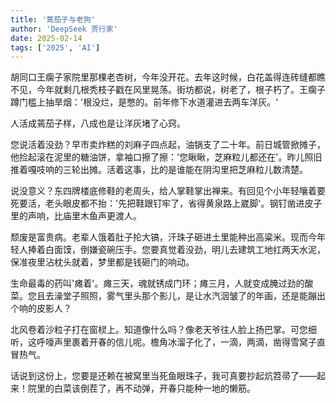 ```yaml
---
title: '蔫茄子与老狗'
author: 'DeepSeek 贾行家'
date: 2025-02-14
tags: ['2025', 'AI']
---
```


胡同口王瘸子家院里那棵老杏树，今年没开花。去年这时候，白花盖得连砖缝都瞧不见，今年就剩几根秃枝子戳在风里晃荡。街坊都说，树老了，根子朽了。王瘸子蹲门槛上抽旱烟：'根没烂，是憋的。前年修下水道灌进去两车洋灰。'

人活成蔫茄子样，八成也是让洋灰堵了心窍。

您说活着没劲？早市卖炸糕的刘麻子四点起，油锅支了二十年。前日城管掀摊子，他捡起滚在泥里的糖油饼，拿袖口擦了擦：'您瞅瞅，芝麻粒儿都还在'。昨儿照旧推着嘎吱响的三轮出摊。活着这事，比的是谁能在阴沟里把芝麻粒儿数清楚。

说没意义？东四牌楼底修鞋的老周头，给人掌鞋掌出禅来。有回见个小年轻嚷着要死要活，老头眼皮都不抬：'先把鞋跟钉牢了，省得黄泉路上崴脚'。钢钉凿进皮子里的声响，比庙里木鱼声更渡人。

颓废是富贵病。老辈人饿着肚子抡大镐，汗珠子砸进土里能种出高粱米。现而今年轻人捧着白面馍，倒嫌瓷碗压手。您要真觉着没劲，明儿去建筑工地扛两天水泥，保准夜里沾枕头就着，梦里都是钱砸门的响动。

生命最毒的药叫'瘫着'。瘫三天，魂就锈成门环；瘫三月，人就变成腌过劲的酸菜。您且去澡堂子照照，雾气里头那个影儿，是让水汽洇皱了的年画，还是能蹦出个响的皮影人？

北风卷着沙粒子打在窗棂上。知道像什么吗？像老天爷往人脸上扬巴掌。可您细听，这呼嚎声里裹着开春的信儿呢。檐角冰溜子化了，一滴，两滴，凿得雪窝子直冒热气。

话说到这份上，您要是还赖在被窝里当死鱼眼珠子，我可真要抄起炕笤帚了——起来！院里的白菜该倒茬了，再不动弹，开春只能种一地的懒筋。
